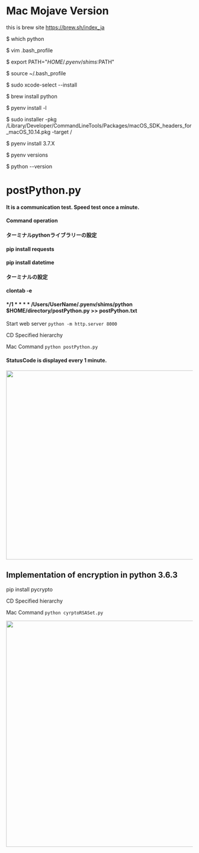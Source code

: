 # Mac Mojave Version
this is brew site
https://brew.sh/index_ja

$ which python

$ vim .bash_profile

$ export PATH="$HOME/.pyenv/shims:$PATH"

$ source ~/.bash_profile

$ sudo xcode-select --install

$ brew install python

$ pyenv install -l

$ sudo installer -pkg /Library/Developer/CommandLineTools/Packages/macOS_SDK_headers_for_macOS_10.14.pkg -target /

$ pyenv install 3.7.X 

$ pyenv versions

$ python --version



#  postPython.py

#### <p class="info"> It is a communication test. Speed test once a minute.</p>
#### <p class="info"> Command operation </p>
#### <p class="info"> ターミナルpythonライブラリーの設定</p>
#### <p class="info"> pip install requests </p>
#### <p class="info"> pip install datetime </p>
#### <p class="info"> ターミナルの設定</p>
#### <p class="info"> clontab -e</p>
#### <p class="info"> <p class="info"> */1 * * * * /Users/UserName/.pyenv/shims/python $HOME/directory/postPython.py >>   postPython.txt </p>


Start web server
``` python -m http.server 8000 ```

CD Specified hierarchy

Mac Command
``` python postPython.py ```

#### StatusCode is displayed every 1 minute.
<img src="https://github.com/daisukenagata/PythonFile/blob/master/crontabImage.png?raw=true" width="520px" height="510px">

## Implementation of encryption in python 3.6.3
pip install pycrypto

CD Specified hierarchy

Mac Command
``` python cyrptoRSASet.py ```

<img src="https://github.com/daisukenagata/PythonFile/blob/master/スクリーンショット%202017-12-17%206.13.48.png?raw=true" width="520px" height="610px">
